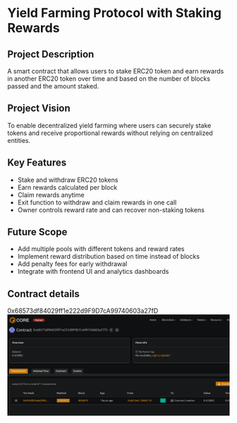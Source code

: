 # Yield Farming Protocol with Staking Rewards

## Project Description
A smart contract that allows users to stake ERC20 token and earn rewards in another ERC20 token over time and based on the number of blocks passed and the amount staked.

## Project Vision
To enable decentralized yield farming where users can securely stake tokens and receive proportional rewards without relying on centralized entities.

## Key Features
- Stake and withdraw ERC20 tokens
- Earn rewards calculated per block
- Claim rewards anytime
- Exit function to withdraw and claim rewards in one call
- Owner controls reward rate and can recover non-staking tokens

## Future Scope
- Add multiple pools with different tokens and reward rates
- Implement reward distribution based on time instead of blocks
- Add penalty fees for early withdrawal
- Integrate with frontend UI and analytics dashboards

## Contract details
0x68573df84029ff1e222d9F9D7cA99740603a27fD
![alt text](image.png)
